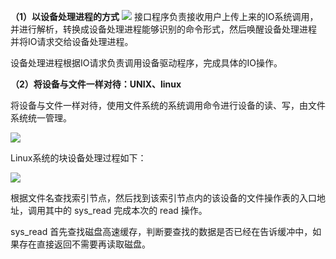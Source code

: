 **（1）以设备处理进程的方式**
![](https://pic3.zhimg.com/80/v2-774856696a0fc9f5381bd947d3448eea_1440w.webp)
接口程序负责接收用户上传上来的IO系统调用，并进行解析，转换成设备处理进程能够识别的命令形式，然后唤醒设备处理进程 并将IO请求交给设备处理进程。

设备处理进程根据IO请求负责调用设备驱动程序，完成具体的IO操作。

**（2）将设备与文件一样对待：UNIX、linux**

将设备与文件一样对待，使用文件系统的系统调用命令进行设备的读、写，由文件系统统一管理。

![](https://pic3.zhimg.com/80/v2-351f208768dc9760a7e60c0417fbb26a_1440w.webp)

Linux系统的块设备处理过程如下：

![](https://pic3.zhimg.com/80/v2-e90abb141f930e8ea4058ae77eeef08a_1440w.webp)

根据文件名查找索引节点，然后找到该索引节点内的该设备的文件操作表的入口地址，调用其中的 sys_read 完成本次的 read 操作。

sys_read 首先查找磁盘高速缓存，判断要查找的数据是否已经在告诉缓冲中，如果存在直接返回不需要再读取磁盘。